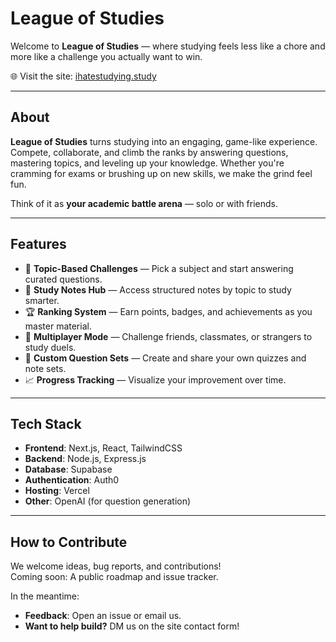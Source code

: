 # League of Studies

Welcome to **League of Studies** — where studying feels less like a chore and more like a challenge you actually want to win.

🌐 Visit the site: [ihatestudying.study](https://ihatestudying.study)

---

## About

**League of Studies** turns studying into an engaging, game-like experience. Compete, collaborate, and climb the ranks by answering questions, mastering topics, and leveling up your knowledge. Whether you're cramming for exams or brushing up on new skills, we make the grind feel fun.

Think of it as **your academic battle arena** — solo or with friends.

---

## Features

- 🎯 **Topic-Based Challenges** — Pick a subject and start answering curated questions.
- 🧠 **Study Notes Hub** — Access structured notes by topic to study smarter.
- 🏆 **Ranking System** — Earn points, badges, and achievements as you master material.
- 👥 **Multiplayer Mode** — Challenge friends, classmates, or strangers to study duels.
- 🧩 **Custom Question Sets** — Create and share your own quizzes and note sets.
- 📈 **Progress Tracking** — Visualize your improvement over time.

---

## Tech Stack

- **Frontend**: Next.js, React, TailwindCSS
- **Backend**: Node.js, Express.js
- **Database**: Supabase
- **Authentication**: Auth0
- **Hosting**: Vercel
- **Other**: OpenAI (for question generation)

---

## How to Contribute

We welcome ideas, bug reports, and contributions!  
Coming soon: A public roadmap and issue tracker.

In the meantime:
- **Feedback**: Open an issue or email us.
- **Want to help build?** DM us on the site contact form!

